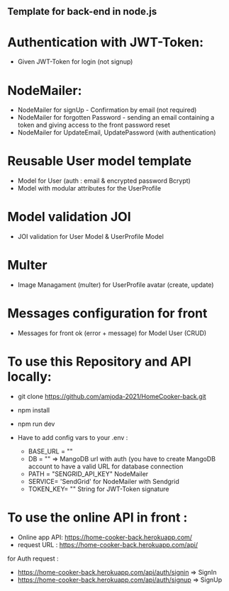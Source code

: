 ## Template for back-end in node.js 
# Authentication with JWT-Token:
- Given JWT-Token for login (not signup)

# NodeMailer:
- NodeMailer for signUp - Confirmation by email (not required)
- NodeMailer for forgotten Password - sending an email containing a token and giving access to the front password reset
- NodeMailer for UpdateEmail, UpdatePassword (with authentication)

# Reusable User model template
- Model for User (auth : email & encrypted password Bcrypt)
- Model with modular attributes for the UserProfile 

# Model validation JOI
- JOI validation for User Model & UserProfile Model

# Multer
- Image Managament (multer) for UserProfile avatar (create, update)

# Messages configuration for front
- Messages for front ok (error + message) for Model User (CRUD)

# To use this Repository and API locally: 

- git clone https://github.com/amjoda-2021/HomeCooker-back.git
- npm install 
- npm run dev 

- Have to add config vars to your .env : 
  - BASE_URL = ""
  - DB = "" => MangoDB url with auth (you have to create MangoDB account to have a valid URL for database connection
  - PATH = "SENGRID_API_KEY" NodeMailer
  - SERVICE= 'SendGrid' for NodeMailer with Sendgrid
  - TOKEN_KEY= "" String for JWT-Token signature

# To use the online API in front : 

- Online app API: https://home-cooker-back.herokuapp.com/
- request URL : https://home-cooker-back.herokuapp.com/api/

for Auth request : 
- https://home-cooker-back.herokuapp.com/api/auth/signin => SignIn
- https://home-cooker-back.herokuapp.com/api/auth/signup => SignUp
